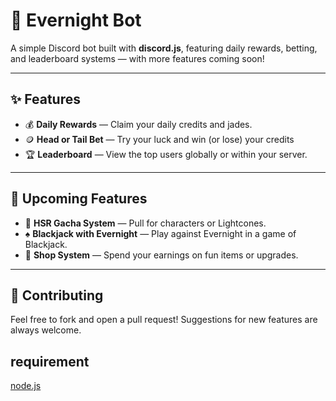 # 🌙 Evernight Bot

A simple Discord bot built with **discord.js**, featuring daily rewards, betting, and leaderboard systems — with more features coming soon!

---

## ✨ Features

- 💰 **Daily Rewards** — Claim your daily credits and jades.
- 🪙 **Head or Tail Bet** — Try your luck and win (or lose) your credits
- 🏆 **Leaderboard** — View the top users globally or within your server.

---

## 🧩 Upcoming Features

- 🎲 **HSR Gacha System** — Pull for characters or Lightcones.
- ♠️ **Blackjack with Evernight** — Play against Evernight in a game of Blackjack.
- 🛒 **Shop System** — Spend your earnings on fun items or upgrades.

---

## 🤝 Contributing

Feel free to fork and open a pull request! Suggestions for new features are always welcome.

## requirement
[node.js](https://nodejs.org)


